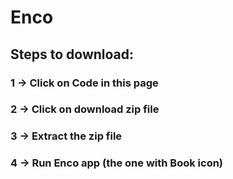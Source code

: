 # Enco

## Steps to download:

### 1 -> Click on Code in this page

### 2 -> Click on download zip file

### 3 -> Extract the zip file

### 4 -> Run Enco app (the one with Book icon)
